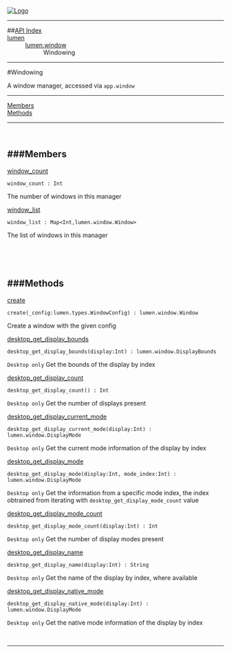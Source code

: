 
[![Logo](../../../images/logo.png)](../../../index.html)

---


##[API Index](../../../api/index.html#lumen.window)   
[lumen](../)     
&emsp;&emsp;&emsp;[lumen.window](./)   
&emsp;&emsp;&emsp;&emsp;&emsp;&emsp;Windowing

---

#Windowing

A window manager, accessed via `app.window`

---


[Members](#Members)   
[Methods](#Methods)   


---

&nbsp;   

<a class="lift" name="Members" ></a>
###Members   
---
<a class="lift" name="window_count" href="#window_count">window_count</a>



`window_count : Int`

<span class="small_desc_flat"> The number of windows in this manager </span>   

<a class="lift" name="window_list" href="#window_list">window_list</a>



`window_list : Map<Int,lumen.window.Window>`

<span class="small_desc_flat"> The list of windows in this manager </span>   

&nbsp;   

&nbsp;   

<a class="lift" name="Methods" ></a>
###Methods   
---
<a class="lift" name="create" href="#create">create</a>



`create(_config:lumen.types.WindowConfig) : lumen.window.Window`

<span class="small_desc_flat"> Create a window with the given config </span>   

<a class="lift" name="desktop_get_display_bounds" href="#desktop_get_display_bounds">desktop_get_display_bounds</a>



`desktop_get_display_bounds(display:Int) : lumen.window.DisplayBounds`

<span class="small_desc_flat"> `Desktop only` Get the bounds of the display by index </span>   

<a class="lift" name="desktop_get_display_count" href="#desktop_get_display_count">desktop_get_display_count</a>



`desktop_get_display_count() : Int`

<span class="small_desc_flat"> `Desktop only` Get the number of displays present </span>   

<a class="lift" name="desktop_get_display_current_mode" href="#desktop_get_display_current_mode">desktop_get_display_current_mode</a>



`desktop_get_display_current_mode(display:Int) : lumen.window.DisplayMode`

<span class="small_desc_flat"> `Desktop only` Get the current mode information of the display by index </span>   

<a class="lift" name="desktop_get_display_mode" href="#desktop_get_display_mode">desktop_get_display_mode</a>



`desktop_get_display_mode(display:Int, mode_index:Int) : lumen.window.DisplayMode`

<span class="small_desc_flat"> `Desktop only` Get the information from a specific mode index, the index obtrained from iterating with `desktop_get_display_mode_count` value </span>   

<a class="lift" name="desktop_get_display_mode_count" href="#desktop_get_display_mode_count">desktop_get_display_mode_count</a>



`desktop_get_display_mode_count(display:Int) : Int`

<span class="small_desc_flat"> `Desktop only` Get the number of display modes present </span>   

<a class="lift" name="desktop_get_display_name" href="#desktop_get_display_name">desktop_get_display_name</a>



`desktop_get_display_name(display:Int) : String`

<span class="small_desc_flat"> `Desktop only` Get the name of the display by index, where available </span>   

<a class="lift" name="desktop_get_display_native_mode" href="#desktop_get_display_native_mode">desktop_get_display_native_mode</a>



`desktop_get_display_native_mode(display:Int) : lumen.window.DisplayMode`

<span class="small_desc_flat"> `Desktop only` Get the native mode information of the display by index </span>   



&nbsp;
&nbsp;
&nbsp;

---  


&nbsp;   
&nbsp;   